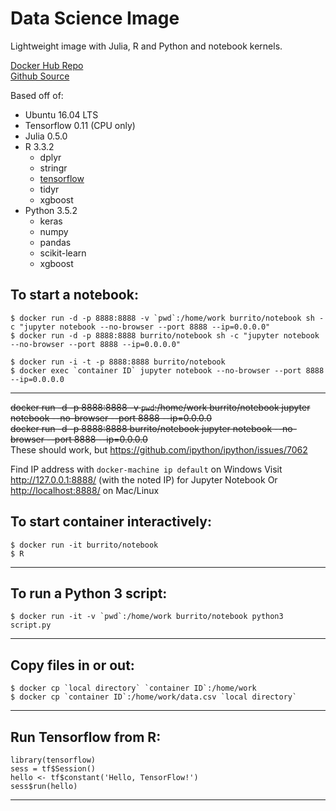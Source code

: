 Data Science Image
=====
Lightweight image with Julia, R and Python and notebook kernels.

[Docker Hub Repo](https://hub.docker.com/r/burrito/notebook/)  
[Github Source](https://github.com/ajay-d/docker-notebook)

Based off of:
* Ubuntu 16.04 LTS
* Tensorflow 0.11 (CPU only)
* Julia 0.5.0
* R 3.3.2
   * dplyr 
   * stringr
   * [tensorflow](https://github.com/rstudio/tensorflow)
   * tidyr
   * xgboost
* Python 3.5.2
   * keras
   * numpy
   * pandas
   * scikit-learn
   * xgboost

To start a notebook:
-----
```
$ docker run -d -p 8888:8888 -v `pwd`:/home/work burrito/notebook sh -c "jupyter notebook --no-browser --port 8888 --ip=0.0.0.0"
$ docker run -d -p 8888:8888 burrito/notebook sh -c "jupyter notebook --no-browser --port 8888 --ip=0.0.0.0"

$ docker run -i -t -p 8888:8888 burrito/notebook
$ docker exec `container ID` jupyter notebook --no-browser --port 8888 --ip=0.0.0.0
```
---
~~docker run -d -p 8888:8888 -v `pwd`:/home/work burrito/notebook jupyter notebook --no-browser --port 8888 --ip=0.0.0.0~~  
~~docker run -d -p 8888:8888 burrito/notebook jupyter notebook --no-browser --port 8888 --ip=0.0.0.0~~  
These should work, but <https://github.com/ipython/ipython/issues/7062>

Find IP address with `docker-machine ip default` on Windows
Visit <http://127.0.0.1:8888/> (with the noted IP) for Jupyter Notebook
Or <http://localhost:8888/> on Mac/Linux

To start container interactively:
-----
```
$ docker run -it burrito/notebook
$ R
```
---
To run a Python 3 script:
-----
```
$ docker run -it -v `pwd`:/home/work burrito/notebook python3 script.py
```
---
Copy files in or out:
-----
```
$ docker cp `local directory` `container ID`:/home/work
$ docker cp `container ID`:/home/work/data.csv `local directory`
```
---
Run Tensorflow from R:
-----
```
library(tensorflow)
sess = tf$Session()
hello <- tf$constant('Hello, TensorFlow!')
sess$run(hello)
```
---
